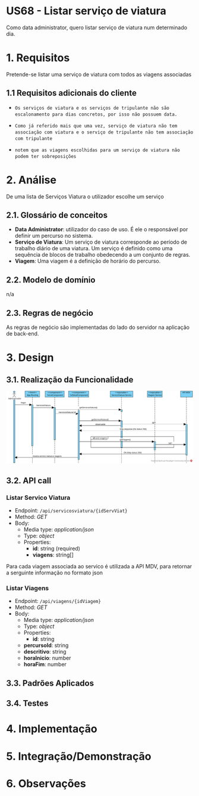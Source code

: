 **US68 - Listar serviço de viatura**
=======================================
Como data administrator, quero listar serviço de viatura num determinado dia.

# 1. Requisitos

Pretende-se listar uma serviço de viatura com todos as viagens associadas

## 1.1 Requisitos adicionais do cliente

* `Os serviços de viatura e os serviços de tripulante não são escalonamento para dias concretos, por isso não possuem data.`

* `Como já referido mais que uma vez, serviço de viatura não tem associação com viatura e o serviço de tripulante não tem associação com tripulante`

* `notem que as viagens escolhidas para um serviço de viatura não podem ter sobreposições`


# 2. Análise

De uma lista de Serviços Viatura o utilizador escolhe um serviço 

## 2.1. Glossário de conceitos

* **Data Administrator**: utilizador do caso de uso. É ele o responsável por definir um percurso no sistema.
* **Serviço de Viatura**: Um serviço de viatura corresponde ao período de trabalho diário de uma viatura. Um serviço é definido como uma sequência de blocos de trabalho obedecendo a um conjunto de regras.
* **Viagem**: Uma viagem é a definição de horário do percurso. 

## 2.2. Modelo de domínio

n/a

## 2.3. Regras de negócio
As regras de negócio são implementadas do lado do servidor na aplicação de back-end.
 

# 3. Design


## 3.1. Realização da Funcionalidade

![Diagrama de Sequência - Listar Servico Viatura](US68_SD.svg "Diagrama de Sequência - Listar Serviço Viatura")

## 3.2. API call

### Listar Servico Viatura

* Endpoint:	`/api/servicosviatura/{idServViat}`
* Method: *GET*
* Body:
	* Media type: *application/json*
	* Type: *object*
	* Properties:
		* **id**: string (required)
		* **viagens**: string[]


Para cada viagem associada ao servico é utilizada a API MDV, para retornar
a serguinte informação no formato json

### Listar Viagens
* Endpoint:	`/api/viagens/{idViagem}`
* Method: *GET*
* Body:
	* Media type: *application/json*
	* Type: *object*
	* Properties:
	  * **id**: string
  	* **percursoId**: string
    * **descritivo**: string
    * **horaInicio**: number
    * **horaFim**: number


## 3.3. Padrões Aplicados

## 3.4. Testes

# 4. Implementação

# 5. Integração/Demonstração

# 6. Observações
